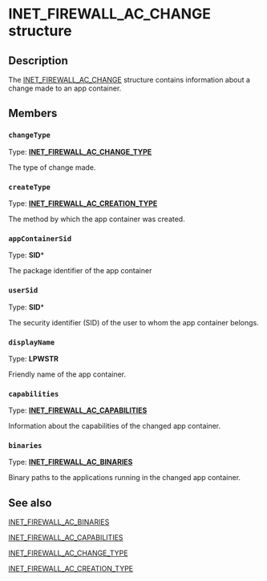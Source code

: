 # INET_FIREWALL_AC_CHANGE structure

## Description

The [INET_FIREWALL_AC_CHANGE](https://learn.microsoft.com/windows/desktop/api/netfw/ne-netfw-inet_firewall_ac_change_type) structure contains information about a change made to an app container.

## Members

### `changeType`

Type: **[INET_FIREWALL_AC_CHANGE_TYPE](https://learn.microsoft.com/windows/desktop/api/netfw/ne-netfw-inet_firewall_ac_change_type)**

The type of change made.

### `createType`

Type: **[INET_FIREWALL_AC_CREATION_TYPE](https://learn.microsoft.com/windows/desktop/api/networkisolation/ne-networkisolation-inet_firewall_ac_creation_type)**

The method by which the app container was created.

### `appContainerSid`

Type: **SID***

The package identifier of the app container

### `userSid`

Type: **SID***

The security identifier (SID) of the user to whom the app container belongs.

### `displayName`

Type: **LPWSTR**

Friendly name of the app container.

### `capabilities`

Type: **[INET_FIREWALL_AC_CAPABILITIES](https://learn.microsoft.com/windows/desktop/api/networkisolation/ns-networkisolation-inet_firewall_ac_capabilities)**

Information about the capabilities of the changed app container.

### `binaries`

Type: **[INET_FIREWALL_AC_BINARIES](https://learn.microsoft.com/windows/desktop/api/netfw/ns-netfw-inet_firewall_ac_binaries)**

Binary paths to the applications running in the changed app container.

## See also

[INET_FIREWALL_AC_BINARIES](https://learn.microsoft.com/windows/desktop/api/netfw/ns-netfw-inet_firewall_ac_binaries)

[INET_FIREWALL_AC_CAPABILITIES](https://learn.microsoft.com/windows/desktop/api/networkisolation/ns-networkisolation-inet_firewall_ac_capabilities)

[INET_FIREWALL_AC_CHANGE_TYPE](https://learn.microsoft.com/windows/desktop/api/netfw/ne-netfw-inet_firewall_ac_change_type)

[INET_FIREWALL_AC_CREATION_TYPE](https://learn.microsoft.com/windows/desktop/api/networkisolation/ne-networkisolation-inet_firewall_ac_creation_type)